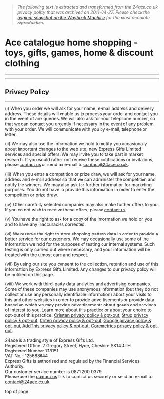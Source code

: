 > *The following text is extracted and transformed from the 24ace.co.uk privacy policy that was archived on 2011-04-27. Please check the [original snapshot on the Wayback Machine](https://web.archive.org/web/20110427184230id_/http%3A//www.24ace.co.uk/ss/help/help.jsp%3Fpage%3Dterms%26part%3Dprivacy) for the most accurate reproduction.*

# Ace catalogue home shopping - toys, gifts, games, home & discount clothing

[](javascript:history.go\(-1\))

* * *

* * *

## Privacy Policy

* * *

(i) When you order we will ask for your name, e-mail address and delivery address. These details will enable us to process your order and contact you in the event of any queries. We will also ask for your telephone number, so that we can contact you urgently if necessary in the event of any problem with your order. We will communicate with you by e-mail, telephone or letter.

(ii) We may also use the information we hold to notify you occasionally about important changes to the web site, new Express Gifts Limited services and special offers. We may invite you to take part in market research. If you would rather not receive these notifications or invitations, please [contact us](https://www.24ace.co.uk/ss/contact/contact.jsp) or send an e-mail to [contact@24ace.co.uk](mailto:contact@24ace.co.uk). 

(iii) When you enter a competition or prize draw, we will ask for your name, address and e-mail address so that we can administer the competition and notify the winners. We may also ask for further information for marketing purposes. You do not have to provide this information in order to enter the competition or prize draw. 

(iv) Other carefully selected companies may also make further offers to you. If you do not wish to receive these offers, please [contact us](https://www.24ace.co.uk/ss/contact/contact.jsp).

(v) You have the right to ask for a copy of the information we hold on you and to have any inaccuracies corrected. 

(vi) We reserve the right to store shopping pattern data in order to provide a better service for our customers. We may occasionally use some of the information we hold for the purposes of testing our internal systems. Such testing is only carried out where necessary, and your information will be treated with the utmost care and respect. 

(vii) By using our site you consent to the collection, retention and use of this information by Express Gifts Limited. Any changes to our privacy policy will be notified on this page. 

(viii) We work with third-party data analytics and advertising companies. Some of these companies may use anonymous information (but they do not collect or use any personally identifiable information) about your visits to this and other websites in order to provide advertisements or provide data based on which we may provide advertisements about goods and services of interest to you. Learn more about this practice or about your choice to opt-out of this practice: [Crimtan privacy policy & opt-out](http://www.crimtan.com/uk/privacy.html), [Struq privacy policy & opt-out](http://www.struq.com/privacy_policy.html), [Criteo privacy policy & opt-out](http://www.criteo.com/en/privacy-policy), [Google privacy policy & opt-out](http://www.google.co.uk/intl/en/privacy/), [AddThis privacy policy & opt-out](http://www.addthis.com/privacy), [Coremetrics privacy policy & opt-out](http://coremetrics.com/company/privacy.php). 

  
24ace is a trading style of Express Gifts Ltd.   
Registered Office: 2 Gregory Street, Hyde, Cheshire SK14 4TH  
Registered Number 718151  
VAT No. : 125688644  
Express Gifts is authorised and regulated by the Financial Services Authority.  
Our customer service number is 0871 200 0379.  
Please use the [contact us](https://www.24ace.co.uk/ss/contact/contact.jsp) link to contact us securely or send an e-mail to [contact@24ace.co.uk](mailto:contact@24ace.co.uk). 

top of page
